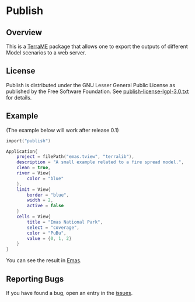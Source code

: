# Publish
## Overview
This is a [TerraME](http://terrame.org) package that allows one to export the outputs of different Model scenarios to a web server.

## License
Publish is distributed under the GNU Lesser General Public License as published by the Free Software Foundation. See [publish-license-lgpl-3.0.txt](https://github.com/pedro-andrade-inpe/publish/blob/master/license.txt) for details. 

## Example

(The example below will work after release 0.1)

```lua
import("publish")

Application{
	project = filePath("emas.tview", "terralib"),
	description = "A small example related to a fire spread model.",
	clean = true,
	river = View{
		color = "blue"
	},
	limit = View{
		border = "blue",
		width = 2,
		active = false
	}
	cells = View{
		title = "Emas National Park",
		select = "coverage",
		color = "PuBu",
		value = {0, 1, 2}
	}
}
```
You can see the result in [Emas](https://rawgit.com/hguerra/publish/master/examples/EmasWebMap/index.html).

## Reporting Bugs
If you have found a bug, open an entry in the [issues](https://github.com/pedro-andrade-inpe/publish/issues).
